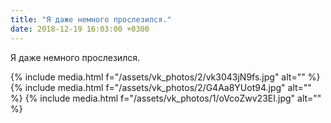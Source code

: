 ```yaml
---
title: "Я даже немного прослезился."
date: 2018-12-19 16:03:00 +0300
---
```


Я даже немного прослезился.


{% include media.html f="/assets/vk_photos/2/vk3043jN9fs.jpg" alt="" %}
{% include media.html f="/assets/vk_photos/2/G4Aa8YUot94.jpg" alt="" %}
{% include media.html f="/assets/vk_photos/1/oVcoZwv23EI.jpg" alt="" %}
